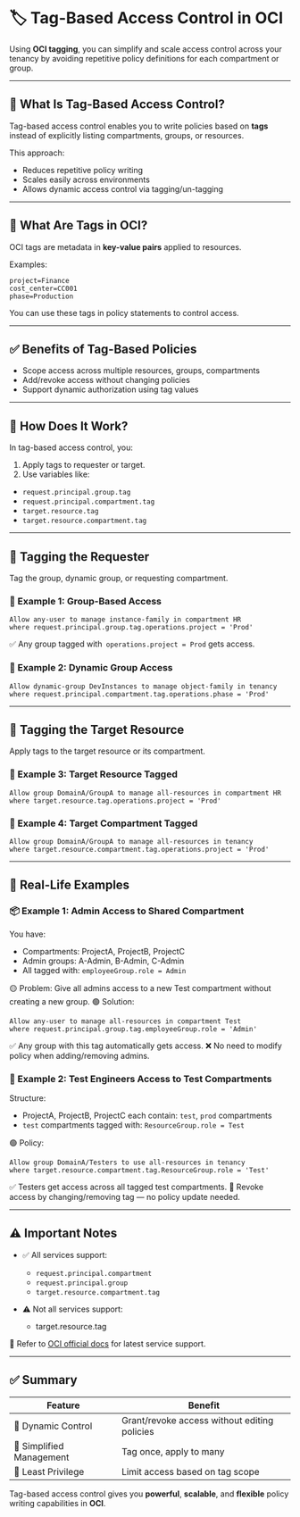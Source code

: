 # 🏷️ Tag-Based Access Control in OCI

Using **OCI tagging**, you can simplify and scale access control across your tenancy by avoiding repetitive policy definitions for each compartment or group.

---

## 📌 What Is Tag-Based Access Control?

Tag-based access control enables you to write policies based on **tags** instead of explicitly listing compartments, groups, or resources.

This approach:
- Reduces repetitive policy writing
- Scales easily across environments
- Allows dynamic access control via tagging/un-tagging

---

## 🧾 What Are Tags in OCI?

OCI tags are metadata in **key-value pairs** applied to resources.

Examples:
```text
project=Finance  
cost_center=CC001  
phase=Production
```
You can use these tags in policy statements to control access.

---

## ✅ Benefits of Tag-Based Policies
- Scope access across multiple resources, groups, compartments
- Add/revoke access without changing policies
- Support dynamic authorization using tag values

---

## 🔧 How Does It Work?
In tag-based access control, you:
1. Apply tags to requester or target.
2. Use variables like:
  - `request.principal.group.tag`
  - `request.principal.compartment.tag`
  - `target.resource.tag`
  - `target.resource.compartment.tag`

---

## 🔹 Tagging the Requester
Tag the group, dynamic group, or requesting compartment.

### 📌 Example 1: Group-Based Access
```text
Allow any-user to manage instance-family in compartment HR 
where request.principal.group.tag.operations.project = 'Prod'
```
✅ Any group tagged with` operations.project = Prod` gets access.

### 📌 Example 2: Dynamic Group Access
```text
Allow dynamic-group DevInstances to manage object-family in tenancy 
where request.principal.compartment.tag.operations.phase = 'Prod'
```

---

## 🔹 Tagging the Target Resource
Apply tags to the target resource or its compartment.

### 📌 Example 3: Target Resource Tagged
```text
Allow group DomainA/GroupA to manage all-resources in compartment HR 
where target.resource.tag.operations.project = 'Prod'
```

### 📌 Example 4: Target Compartment Tagged
```text
Allow group DomainA/GroupA to manage all-resources in tenancy 
where target.resource.compartment.tag.operations.project = 'Prod'
```

---

## 🧪 Real-Life Examples

### 📦 Example 1: Admin Access to Shared Compartment
You have:
- Compartments: ProjectA, ProjectB, ProjectC
- Admin groups: A-Admin, B-Admin, C-Admin
- All tagged with: `employeeGroup.role = Admin`

🟡 Problem: Give all admins access to a new Test compartment without creating a new group.
🟢 Solution:
```text
Allow any-user to manage all-resources in compartment Test 
where request.principal.group.tag.employeeGroup.role = 'Admin'
```
✅ Any group with this tag automatically gets access.
❌ No need to modify policy when adding/removing admins.

### 🧪 Example 2: Test Engineers Access to Test Compartments
Structure:
- ProjectA, ProjectB, ProjectC each contain: `test`, `prod` compartments
- `test` compartments tagged with: `ResourceGroup.role = Test`
  
🟢 Policy:
```text
Allow group DomainA/Testers to use all-resources in tenancy 
where target.resource.compartment.tag.ResourceGroup.role = 'Test'
```
✅ Testers get access across all tagged test compartments.
🔄 Revoke access by changing/removing tag — no policy update needed.

---

## ⚠️ Important Notes
- ✅ All services support:
  - `request.principal.compartment`
  - `request.principal.group`
  - `target.resource.compartment.tag`

- ⚠️ Not all services support:
  - target.resource.tag

🔗 Refer to [OCI official docs](https://docs.oracle.com/en-us/iaas/Content/home.htm) for latest service support.

---

## ✅ Summary

| Feature               | Benefit                                       |
|-----------------------|-----------------------------------------------|
| 🔄 Dynamic Control     | Grant/revoke access without editing policies  |
| 🔖 Simplified Management | Tag once, apply to many                       |
| 🔐 Least Privilege      | Limit access based on tag scope               |

Tag-based access control gives you **powerful**, **scalable**, and **flexible** policy writing capabilities in **OCI**.
